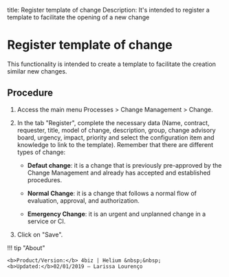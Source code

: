 title: Register template of change
Description: It's intended to register a template to facilitate the opening of a new change
# Register template of change

This functionality is intended to create a template to facilitate the creation similar new changes.

Procedure
------------

1.  Access the main menu Processes > Change Management > Change.

2.  In the tab "Register", complete the necessary data (Name, contract, requester, title, model of change, description, group, change advisory board, urgency, impact, priority and select the configuration item and knowledge to link to the template). Remember that there are different types of change:

    -   **Defaut change**: it is a change that is previously pre-approved by the Change Management and already has accepted and established procedures.

    -   **Normal Change**: it is a change that follows a normal flow of evaluation, approval, and authorization.

    -   **Emergency Change**: it is an urgent and unplanned change in a service or CI.
  
3.  Click on "Save".

!!! tip "About"

    <b>Product/Version:</b> 4biz | Helium &nbsp;&nbsp;
    <b>Updated:</b>02/01/2019 – Larissa Lourenço
